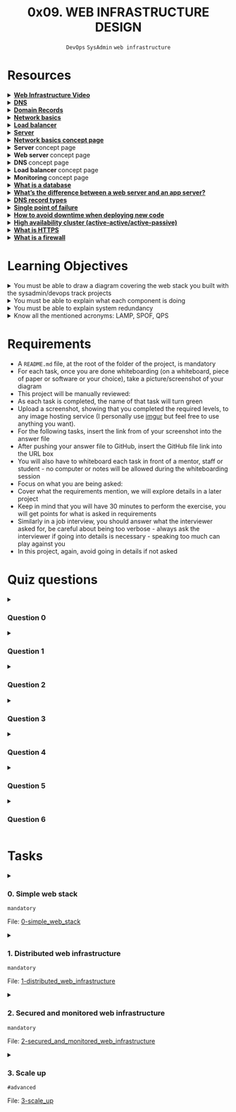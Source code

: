 <h1 align="center"><b>0x09. WEB INFRASTRUCTURE DESIGN</b></h1>
<div align="center"><code>DevOps</code> <code>SysAdmin</code> <code>web infrastructure</code></div>

<!-- # Background Context -->

# Resources
<details>
<summary><b><a href="https://youtu.be/lQNEW76KdYg">Web Infrastructure Video</a></b></summary>


</details>

<details>
<summary><b><a href="https://intranet.alxswe.com/concepts/12">DNS</a></b></summary><br>

Imagine the internet is a library. Each website is a book in the library. The domain name is like the title of the book. The IP address is like the location of the book on the shelf.

DNS is like the librarian. When you want to find a book, you don't have to know where it is on the shelf. You just ask the librarian and they'll tell you.

DNS works in the same way. When you type a website address into your web browser, it's like asking the librarian where the book is. DNS tells your web browser the IP address of the website so it can find it and load it.
</details>

<details>
<summary><b><a href="">Domain Records</a></b></summary><br>

A domain record is a piece of information that tells the Domain Name System (DNS) how to handle requests for a particular domain name. DNS records are stored on DNS servers, which are distributed around the world.

There are many different types of domain records, but the most common types are:

* **A records:** Map a domain name to an IPv4 address.
* **AAAA records:** Map a domain name to an IPv6 address.
* **CNAME records:** Alias one domain name to another domain name.
* **MX records:** Specify the mail servers that should handle email for a domain name.
* **TXT records:** Store arbitrary text information about a domain name.

Other types of domain records include NS records, SOA records, and SRV records.

</details>

<!-- <details>
<summary><b><a href="">Monitoring</a></b></summary>


</details> -->

<!-- <details>
<summary><b><a href="">Web Server</a></b></summary>


</details> -->

<details>
<summary><b><a href="https://intranet.alxswe.com/concepts/33">Network basics</a></b></summary>


</details>

<details>
<summary><b><a href="https://intranet.alxswe.com/concepts/46">Load balancer</a></b></summary>


</details>

<details>
<summary><b><a href="https://intranet.alxswe.com/concepts/67">Server</a></b></summary>


</details>

<details>
<summary><b><a href=" ">Network basics concept page</a></b></summary>


</details>

<details>
<summary><b><a href=" "> </a>Server </b>concept page</summary>


</details>

<details>
<summary><b><a href="https://intranet.alxswe.com/concepts/17"> </a>Web server </b>concept page</summary>


</details>

<details>
<summary><b><a href=" "> </a>DNS </b>concept page</summary>


</details>

<details>
<summary><b><a href=" "> </a>Load balancer </b>concept page</summary>


</details>

<details>
<summary><b><a href="https://intranet.alxswe.com/concepts/13"> </a>Monitoring </b>concept page</summary>


</details>

<details>
<summary><b><a href="https://www.oracle.com/ke/database/what-is-database/">What is a database</a></b></summary>


</details>

<details>
<summary><b><a href="https://www.infoworld.com/article/2077354/app-server-web-server-what-s-the-difference.html">What’s the difference between a web server and an app server?</a></b></summary>


</details>

<details>
<summary><b><a href="https://www.site24x7.com/learn/dns-record-types.html">DNS record types</a></b></summary>


</details>

<details>
<summary><b><a href="https://avinetworks.com/glossary/single-point-of-failure/">Single point of failure</a></b></summary>


</details>

<details>
<summary><b><a href="https://softwareengineering.stackexchange.com/questions/35063/how-do-you-update-your-production-codebase-database-schema-without-causing-downt#answers-header">How to avoid downtime when deploying new code</a></b></summary>


</details>

<details>
<summary><b><a href="https://docs.oracle.com/cd/E17904_01/core.1111/e10106/intro.htm#ASHIA712">High availability cluster (active-active/active-passive)</a></b></summary>


</details>

<details>
<summary><b><a href="https://www.instantssl.com/http-vs-https">What is HTTPS</a></b></summary>


</details>

<details>
<summary><b><a href="https://www.webopedia.com/definitions/firewall/">What is a firewall</a></b></summary>


</details>


<!-- **man or help:**
- `` -->

# Learning Objectives
<details>
<summary><b><a href=" "> </a></b>You must be able to draw a diagram covering the web stack you built with the sysadmin/devops track projects</summary>


</details>

<details>
<summary><b><a href=" "> </a></b>You must be able to explain what each component is doing</summary>


</details>

<details>
<summary><b><a href=" "> </a></b>You must be able to explain system redundancy</summary>


</details>

<details>
<summary><b><a href=" "> </a></b>Know all the mentioned acronyms: LAMP, SPOF, QPS</summary>


</details>

# Requirements
- A `README.md` file, at the root of the folder of the project, is mandatory
- For each task, once you are done whiteboarding (on a whiteboard, piece of paper or software or your choice), take a picture/screenshot of your diagram
- This project will be manually reviewed:
- As each task is completed, the name of that task will turn green
- Upload a screenshot, showing that you completed the required levels, to any image hosting service (I personally use [imgur](https://imgur.com/) but feel free to use anything you want).
- For the following tasks, insert the link from of your screenshot into the answer file
- After pushing your answer file to GitHub, insert the GitHub file link into the URL box
- You will also have to whiteboard each task in front of a mentor, staff or student - no computer or notes will be allowed during the whiteboarding session
- Focus on what you are being asked:
- Cover what the requirements mention, we will explore details in a later project
- Keep in mind that you will have 30 minutes to perform the exercise, you will get points for what is asked in requirements
- Similarly in a job interview, you should answer what the interviewer asked for, be careful about being too verbose - always ask the interviewer if going into details is necessary - speaking too much can play against you
- In this project, again, avoid going in details if not asked

<!-- # More Info -->

# Quiz questions
<details>
<summary><h3>Question 0</h3></summary>

What is HTTPS?
- [x] A version of HTTP that secure the traffic between your browser and the website by encrypting it.
- [ ] A version of HTTP that protect your personal information.
- [ ] A faster version of HTTP.
</details>

<details>
<summary><h3>Question 1</h3></summary>

What is a codebase?
- [ ] Is the most important files of a software system.
- [x] Is the collection of source code that is used to build a software system.
- [ ] A list of software libraries.
</details>

<details>
<summary><h3>Question 2</h3></summary>

What is a web server?
- [ ] A web server is a software that serves web pages to clients upon their request.
- [x] A web server is a software that serves web pages to clients upon their request, it does this over the protocol HTTP.
- [ ] A web server is a software or physical device serving web pages over HTTP.
</details>

<details>
<summary><h3>Question 3</h3></summary>

What is a database?
- [x] Is a collection of information that is stored and organized so that it can be easily accessed, updated and managed.
- [ ] Is a collection of information that is stored on a physical server and organized so that it can be easily accessed, updated and managed.
- [ ] Is a collection of text files that are stored so that it can be easily accessed, updated and managed by the local application.
</details>

<details>
<summary><h3>Question 4</h3></summary>

What is TCP/IP?
- [ ] Transmission Control Protocol/Internet Protocol, is a suite of communications protocols used to interconnect network devices on private network.
- [ ] Transmission Control Protocol/Internet Protocol, is a suite of communications protocols used to interconnect network devices on the Internet.
- [x] Transmission Control Protocol/Internet Protocol, is a suite of communications protocols used to interconnect network devices on the Internet or any private network.
</details>

<details>
<summary><h3>Question 5</h3></summary>

What is a DNS?
- [ ] A system that contain all Internet IPs.
- [x] A system to translate domain names into IP addresses.
- [ ] A list of domain names.
</details>

<details>
<summary><h3>Question 6</h3></summary>

What is a server?
- [ ] A server is returning information to other computers when asked.
- [ ] A server is a software that serves web pages.
- [x] A server is a device, a virtual device or computer program or providing functionality for other programs or devices, called “clients”.
</details>

# Tasks
<details>
<summary>

### 0. Simple web stack
`mandatory`

File: [0-simple_web_stack]()
</summary>

A lot of websites are powered by simple web infrastructure, a lot of time it is composed of a single server with a [LAMP stack](https://en.wikipedia.org/wiki/LAMP_%28software_bundle%29).

On a whiteboard, design a one server web infrastructure that hosts the website that is reachable via `www.foobar.com`. Start your explanation by having a user wanting to access your website.

Requirements:

- You must use:
    - 1 server
    - 1 web server (Nginx)
    - 1 application server
    - 1 application files (your code base)
    - 1 database (MySQL)
    - 1 domain name `foobar.com` configured with a `www` record that points to your server IP `8.8.8.8`
- You must be able to explain some specifics about this infrastructure:
    - What is a server
    - What is the role of the domain name
    - What type of DNS record `www` is in `www.foobar.com`
    - What is the role of the web server
    - What is the role of the application server
    - What is the role of the database
    - What is the server using to communicate with the computer of the user requesting the website
- You must be able to explain what the issues are with this infrastructure:
    - SPOF
    - Downtime when maintenance needed (like deploying new code web server needs to be restarted)
    - Cannot scale if too much incoming traffic

Please, remember that everything must be written in English to further your technical ability in a variety of settings.
</details>

<details>
<summary>

### 1. Distributed web infrastructure
`mandatory`

File: [1-distributed_web_infrastructure]()
</summary>

On a whiteboard, design a three server web infrastructure that hosts the website `www.foobar.com`.

Requirements:

- You must add:
    - 2 servers
    - 1 web server (Nginx)
    - 1 application server
    - 1 load-balancer (HAproxy)
    - 1 set of application files (your code base)
    - 1 database (MySQL)
- You must be able to explain some specifics about this infrastructure:
    - For every additional element, why you are adding it
    - What distribution algorithm your load balancer is configured with and how it works
    - Is your load-balancer enabling an Active-Active or Active-Passive setup, explain the difference between both
    - How a database Primary-Replica (Master-Slave) cluster works
    - What is the difference between the Primary node and the Replica node in regard to the application
- You must be able to explain what the issues are with this infrastructure:
    - Where are SPOF
    - Security issues (no firewall, no HTTPS)
    - No monitoring

Please, remember that everything must be written in English to further your technical ability in a variety of settings.
</details>

<details>
<summary>

### 2. Secured and monitored web infrastructure
`mandatory`

File: [2-secured_and_monitored_web_infrastructure]()
</summary>

On a whiteboard, design a three server web infrastructure that hosts the website `www.foobar.com`, it must be secured, serve encrypted traffic, and be monitored.

Requirements:

- You must add:
    - 3 firewalls
    - 1 SSL certificate to serve `www.foobar.com` over HTTPS
    - 3 monitoring clients (data collector for Sumologic or other monitoring services)
- You must be able to explain some specifics about this infrastructure:
    - For every additional element, why you are adding it
    - What are firewalls for
    - Why is the traffic served over HTTPS
    - What monitoring is used for
    - How the monitoring tool is collecting data
    - Explain what to do if you want to monitor your web server QPS
- You must be able to explain what the issues are with this infrastructure:
    - Why terminating SSL at the load balancer level is an issue
    - Why having only one MySQL server capable of accepting writes is an issue
    - Why having servers with all the same components (database, web server and application server) might be a problem

Please, remember that everything must be written in English to further your technical ability in a variety of settings.
</details>

<details>
<summary>

### 3. Scale up
`#advanced`

File: [3-scale_up]()
</summary>

Readme

- [Application server vs web server](https://www.nginx.com/resources/glossary/application-server-vs-web-server/)

Requirements:

- You must add:
    - 1 server
    - 1 load-balancer (HAproxy) configured as cluster with the other one
    - Split components (web server, application server, database) with their own server
- You must be able to explain some specifics about this infrastructure:
    - For every additional element, why you are adding it

Please, remember that everything must be written in English to further your technical ability in a variety of settings.
</details>

